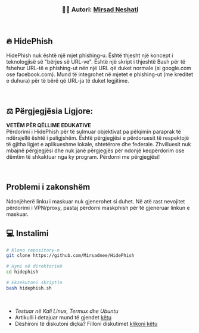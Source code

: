 <!-- Autori -->
<p align = "center">
     <h3 align = "center"> 👨‍💻️ Autori: <a href = "https://github.com/Mirsadnee"> Mirsad Neshati </a> </h3>
</p>

<br />

## 🔥 HidePhish

HidePhish nuk është një mjet phishing-u. Është thjesht një koncept i teknologjisë së "bërjes së URL-ve". Është një skript i thjeshtë Bash për të fshehur URL-të e phishing-ut nën një URL që duket normale (si google.com ose facebook.com). Mund të integrohet në mjetet e phishing-ut (me kreditet e duhura) për të bërë që URL-ja të duket legjitime.

<br />

## ⚖️ Përgjegjësia Ligjore:

**VETËM PËR QËLLIME EDUKATIVE** <br />
Përdorimi i HidePhish për të sulmuar objektivat pa pëlqimin paraprak të ndërsjellë është i paligjshëm. Është përgjegjësi e përdoruesit të respektojë të gjitha ligjet e aplikueshme lokale, shtetërore dhe federale. Zhvilluesit nuk mbajnë përgjegjësi dhe nuk janë përgjegjës për ndonjë keqpërdorim ose dëmtim të shkaktuar nga ky program. Përdorni me përgjegjësi!

<br />

## Problemi i zakonshëm

Ndonjëherë linku i maskuar nuk gjenerohet si duhet. Në atë rast nevojitet përdorimi i VPN/proxy, pastaj përdorni maskphish për të gjeneruar linkun e maskuar.

## 💻 Instalimi

```bash
# Klono repository-n
git clone https://github.com/Mirsadnee/HidePhish

# Hyni në direktorinë
cd hidephish

# Ekzekutoni skriptin
bash hidephish.sh
```

<br />

- _Testuar në Kali Linux, Termux dhe Ubuntu_ <br />
- Artikulli i detajuar mund të gjendet [këtu](https://www.kalilinux.in/2020/07/how-to-hide-phishing-link.html)
- Dëshironi të diskutoni diçka? Filloni diskutimet [klikoni këtu](https://github.com/jaykali/Mirsadnee/discussions/new)

<br />


</p>

<br />


</a>

```

```
